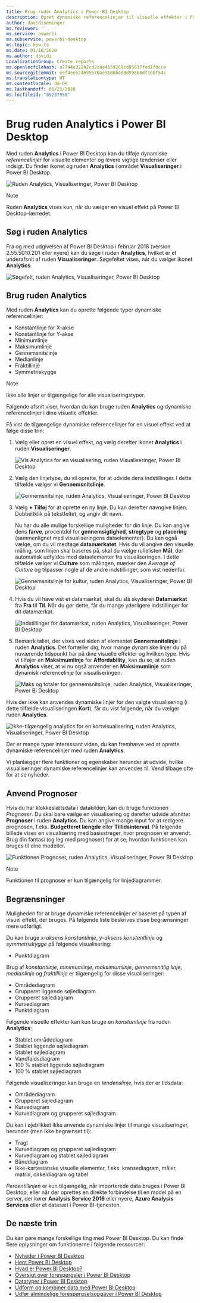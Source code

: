 ```yaml
---
title: Brug ruden Analytics i Power BI Desktop
description: Opret dynamiske referencelinjer til visuelle effekter i Power BI Desktop
author: davidiseminger
ms.reviewer: ''
ms.service: powerbi
ms.subservice: powerbi-desktop
ms.topic: how-to
ms.date: 01/10/2020
ms.author: davidi
LocalizationGroup: Create reports
ms.openlocfilehash: a7744c32242cd2cde4659269cd85037fed1f0cce
ms.sourcegitcommit: eef4eee24695570ae3186b4d8d99660df16bf54c
ms.translationtype: HT
ms.contentlocale: da-DK
ms.lasthandoff: 06/23/2020
ms.locfileid: "85237950"
---
```

# <a name="use-the-analytics-pane-in-power-bi-desktop"></a>Brug ruden Analytics i Power BI Desktop

Med ruden **Analytics** i Power BI Desktop kan du tilføje dynamiske *referencelinjer* for visuelle elementer og levere vigtige tendenser eller indsigt. Du finder ikonet og ruden **Analytics** i området **Visualiseringer** i Power BI Desktop.

![Ruden Analytics, Visualiseringer, Power BI Desktop](media/desktop-analytics-pane/analytics-pane_1.png)

> [!NOTE]
> Ruden **Analytics** vises kun, når du vælger en visuel effekt på Power BI Desktop-lærredet.

## <a name="search-within-the-analytics-pane"></a>Søg i ruden Analytics

Fra og med udgivelsen af Power BI Desktop i februar 2018 (version 2.55.5010.201 eller nyere) kan du søge i ruden **Analytics**, hvilket er et underafsnit af ruden **Visualiseringer**. Søgefeltet vises, når du vælger ikonet **Analytics**.

![Søgefelt, ruden Analytics, Visualiseringer, Power BI Desktop](media/desktop-analytics-pane/analytics-pane_1b.png)

## <a name="use-the-analytics-pane"></a>Brug ruden Analytics

Med ruden **Analytics** kan du oprette følgende typer dynamiske referencelinjer:

* Konstantlinje for X-akse
* Konstantlinje for Y-akse
* Minimumlinje
* Maksimumlinje
* Gennemsnitslinje
* Medianlinje
* Fraktillinje
* Symmetriskygge

> [!NOTE]
> Ikke alle linjer er tilgængelige for alle visualiseringstyper.

Følgende afsnit viser, hvordan du kan bruge ruden **Analytics** og dynamiske referencelinjer i dine visuelle effekter.

Få vist de tilgængelige dynamiske referencelinjer for en visuel effekt ved at følge disse trin:

1. Vælg eller opret en visuel effekt, og vælg derefter ikonet **Analytics** i ruden **Visualiseringer**.

    ![Vis Analytics for en visualisering, ruden Visualiseringer, Power BI Desktop](media/desktop-analytics-pane/analytics-pane_2.png)

2. Vælg den linjetype, du vil oprette, for at udvide dens indstillinger. I dette tilfælde vælger vi **Gennemsnitslinje**.

    ![Gennemsnitslinje, ruden Analytics, Visualiseringer, Power BI Desktop](media/desktop-analytics-pane/analytics-pane_3.png)

3. Vælg **+&nbsp;Tilføj** for at oprette en ny linje. Du kan derefter navngive linjen. Dobbeltklik på tekstfeltet, og angiv dit navn.

    Nu har du alle mulige forskellige muligheder for din linje. Du kan angive dens **farve**, procentdel for **gennemsigtighed**, **stregtype** og **placering** (sammenlignet med visualiseringens dataelementer). Du kan også vælge, om du vil medtage **datamærkatet**. Hvis du vil angive den visuelle måling, som linjen skal baseres på, skal du vælge rullelisten **Mål**, der automatisk udfyldes med dataelementer fra visualiseringen. I dette tilfælde vælger vi **Culture** som målingen, mærker den *Average of Culture* og tilpasser nogle af de andre indstillinger, som vist nedenfor.

    ![Gennemsnitslinje for kultur, ruden Analytics, Visualiseringer, Power BI Desktop](media/desktop-analytics-pane/analytics-pane_4.png)

4. Hvis du vil have vist et datamærkat, skal du slå skyderen **Datamærkat** fra **Fra** til **Til**. Når du gør dette, får du mange yderligere indstillinger for dit datamærkat.

    ![Indstillinger for datamærkat, ruden Analytics, Visualiseringer, Power BI Desktop](media/desktop-analytics-pane/analytics-pane_5.png)

5. Bemærk tallet, der vises ved siden af elementet **Gennemsnitslinje** i ruden **Analytics**. Det fortæller dig, hvor mange dynamiske linjer du på nuværende tidspunkt har på dine visuelle effekter og hvilken type. Hvis vi tilføjer en **Maksimumlinje** for **Affordability**, kan du se, at ruden **Analytics** viser, at vi nu også anvender en **Maksimumlinje** som dynamisk referencelinje for visualiseringen.

    ![Maks og totaler for gennemsnitslinje, ruden Analytics, Visualiseringer, Power BI Desktop](media/desktop-analytics-pane/analytics-pane_6.png)

Hvis der ikke kan anvendes dynamiske linjer for den valgte visualisering (i dette tilfælde visualiseringen **Kort**), får du vist følgende, når du vælger ruden **Analytics**.

![Ikke-tilgængelig analytics for en kortvisualisering, ruden Analytics, Visualiseringer, Power BI Desktop](media/desktop-analytics-pane/analytics-pane_7.png)

Der er mange typer interessant viden, du kan fremhæve ved at oprette dynamiske referencelinjer med ruden **Analytics**.

Vi planlægger flere funktioner og egenskaber herunder at udvide, hvilke visualiseringer dynamiske referencelinjer kan anvendes til. Vend tilbage ofte for at se nyheder.

## <a name="apply-forecasting"></a>Anvend Prognoser

Hvis du har klokkeslætsdata i datakilden, kan du bruge funktionen *Prognoser*. Du skal bare vælge en visualisering og derefter udvide afsnittet **Prognoser** i ruden **Analytics**. Du kan angive mange input for at redigere prognosen, f.eks. **Budgetteret længde** eller **Tillidsinterval**. På følgende billede vises en visualisering med basisstreger, hvor prognosen er anvendt. Brug din fantasi (og leg med prognoser) for at se, hvordan funktionen kan bruges til dine modeller.

![Funktionen Prognoser, ruden Analytics, Visualiseringer, Power BI Desktop](media/desktop-analytics-pane/analytics-pane_8.png)

> [!NOTE]
> Funktionen til prognoser er kun tilgængelig for linjediagrammer.

## <a name="limitations"></a>Begrænsninger

Muligheden for at bruge dynamiske referencelinjer er baseret på typen af visuel effekt, der bruges. På følgende liste beskrives disse begrænsninger mere udførligt.

Du kan bruge *x-aksens konstantlinje*, *y-aksens konstantlinje* og *symmetriskygge* på følgende visualisering:

* Punktdiagram

Brug af *konstantlinje*, *minimumlinje*, *maksimumlinje*, *gennemsnitlig linje*, *medianlinje* og *fraktillinje* er tilgængelig for disse visualiseringer:

* Områdediagram
* Grupperet liggende søjlediagram
* Grupperet søjlediagram
* Kurvediagram
* Punktdiagram

Følgende visuelle effekter kan kun bruge en *konstantlinje* fra ruden **Analytics**:

* Stablet områdediagram
* Stablet liggende søjlediagram
* Stablet søjlediagram
* Vandfaldsdiagram
* 100 % stablet liggende søjlediagram
* 100 % stablet søjlediagram

Følgende visualiseringer kan bruge en *tendenslinje*, hvis der er tidsdata:

* Områdediagram
* Grupperet søjlediagram
* Kurvediagram
* Kurvediagram og grupperet søjlediagram

Du kan i øjeblikket ikke anvende dynamiske linjer til mange visualiseringer, herunder (men ikke begrænset til):

* Tragt
* Kurvediagram og grupperet søjlediagram
* Kurvediagram og stablet søjlediagram
* Bånddiagram
* Ikke-kartesianske visuelle elementer, f.eks. kransediagram, måler, matrix, cirkeldiagram og tabel

*Percentillinjen* er kun tilgængelig, når importerede data bruges i Power BI Desktop, eller når der oprettes en direkte forbindelse til en model på en server, der kører **Analysis Service 2016** eller nyere, **Azure Analysis Services** eller et datasæt i Power BI-tjenesten.

## <a name="next-steps"></a>De næste trin

Du kan gøre mange forskellige ting med Power BI Desktop. Du kan finde flere oplysninger om funktionerne i følgende ressourcer:

* [Nyheder i Power BI Desktop](../fundamentals/desktop-latest-update.md)
* [Hent Power BI Desktop](../fundamentals/desktop-get-the-desktop.md)
* [Hvad er Power BI Desktop?](../fundamentals/desktop-what-is-desktop.md)
* [Oversigt over forespørgsler i Power BI Desktop](desktop-query-overview.md)
* [Datatyper i Power BI Desktop](../connect-data/desktop-data-types.md)
* [Udform og kombiner data med Power BI Desktop](../connect-data/desktop-shape-and-combine-data.md)
* [Udfør almindelige forespørgselsopgaver i Power BI Desktop](desktop-common-query-tasks.md)
